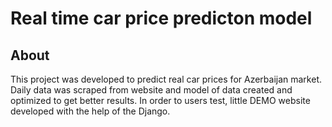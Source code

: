 # Real time car price predicton model

## About

This project was developed to predict real car prices for Azerbaijan market. Daily data was scraped from website and model of data created and 
optimized to get better results. 
In order to users test, little DEMO website developed with the help of the Django.
